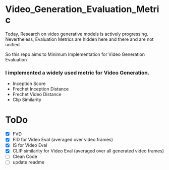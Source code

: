 # Video_Generation_Evaluation_Metric
Today, Research on video generative models is actively progressing.  
Nevertheless, Evaluation Metrics are hidden here and there and are not unified.  
  
So this repo aims to Minimum Implementation for Video Generation Evaluation  
### I implemented a widely used metric for Video Generation. 
- Inception Score  
- Frechet Inception Distance
- Frechet Video Distance
- Clip Similarity

# ToDo
- [x] FVD
- [x] FID for Video Eval (averaged over video frames)
- [x] IS for Video Eval
- [x] CLIP similarity for Video Eval (averaged over all generated video frames)
- [ ] Clean Code
- [ ] update readme